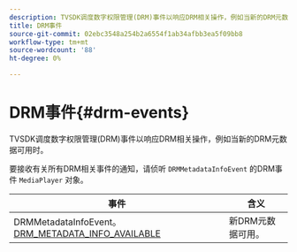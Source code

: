 ```yaml
---
description: TVSDK调度数字权限管理(DRM)事件以响应DRM相关操作，例如当新的DRM元数据可用时。
title: DRM事件
source-git-commit: 02ebc3548a254b2a6554f1ab34afbb3ea5f09bb8
workflow-type: tm+mt
source-wordcount: '88'
ht-degree: 0%

---
```


# DRM事件{#drm-events}

TVSDK调度数字权限管理(DRM)事件以响应DRM相关操作，例如当新的DRM元数据可用时。

要接收有关所有DRM相关事件的通知，请侦听 `DRMMetadataInfoEvent` 的DRM事件 `MediaPlayer` 对象。

| 事件 | 含义 |
|---|---|
| DRMMetadataInfoEvent。[DRM_METADATA_INFO_AVAILABLE](https://help.adobe.com/en_US/primetime/api/psdk/asdoc-dhls_1.4/com/adobe/mediacore/events/DRMMetadataInfoEvent.html#DRM_METADATA_INFO_AVAILABLE) | 新DRM元数据可用。 |

